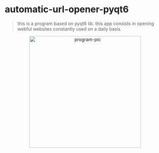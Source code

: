 # automatic-url-opener-pyqt6
>this is a program based on pyqt6 lib. this app consists in opening webful websites constantly used on a daily basis.

<div align="center">
    <a href="https://github.com/parreira7/urlopenerpyqt6">
    <img align="center" alt='program-pic' height="350", style="border-radius=50px;" src="https://i.imgur.com/p6Y32pk.png">
         
</div>
